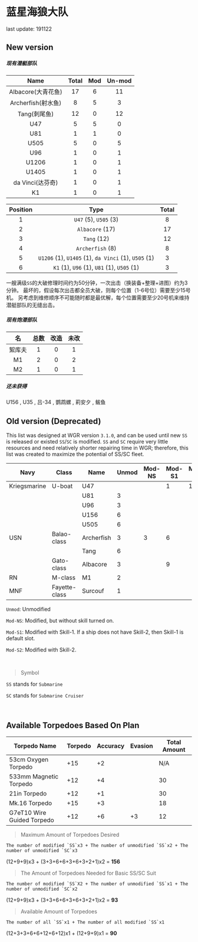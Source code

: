 # 蓝星海狼大队

last update: 191122

## New version

##### 现有潜艇部队

| Name | Total | Mod | Un-mod |
|:---:|:---:|:---:|:---:|
| Albacore(大青花鱼) | 17 | 6 | 11 |
| Archerfish(射水鱼) | 8 | 5 | 3 |
| Tang(刺尾鱼) | 12 | 0 | 12 |
| U47 | 5 | 5 | 0 |
| U81 | 1 | 1 | 0 |
| U505 | 5 | 0 | 5 |
| U96 | 1 | 0 | 1 |
| U1206 | 1 | 0 | 1 |
| U1405 | 1 | 0 | 1 |
| da Vinci(达芬奇) | 1 | 0 | 1 |
| K1 | 1 | 0 | 1 |

| Position | Type | Total |
|:--------:|:----:|:-----:|
| 1 | `U47` (5), `U505` (3) | 8 |
| 2 | `Albacore` (17) | 17 |
| 3 | `Tang` (12) | 12 |
| 4 | `Archerfish` (8) | 8 |
| 5 | `U1206` (1), `U1405` (1), `da Vinci` (1), `U505` (1) | 3 |
| 6 | `K1` (1), `U96` (1), `U81` (1), `U505` (1) | 3 |

一艘满级`SS`的大破修理时间约为50分钟，一次出击（换装备+整理+进图）约为3分钟。
最坏的，假设每次出击都全员大破，则每个位置（1-6号位）需要至少15号机。
另考虑到维修顺序不可能随时都是最优解，每个位置需要至少20号机来维持潜艇部队的无缝出击。

##### 现有炮潜部队

| 名 | 总数 | 改造 | 未改 |
|:---:|:---:|:---:|:---:|
| 絮库夫 | 1 | 0 | 1 |
| M1 | 2 | 0 | 2 |
| M2 | 1 | 0 | 1 |


##### 还未获得

U156
, U35
, 吕-34
, 鹦鹉螺
, 莉安夕
, 鲅鱼

## Old version (Deprecated)

This list was designed at WGR version `3.1.0`, and can be used until new `SS` is released or existed `SS`/`SC` is modified.
`SS` and `SC` require very little resources and need relatively shorter repairing time in WGR; therefore, this list was created to maximize the potential of SS/SC fleet.

| Navy | Class | Name | Unmod | Mod-NS | Mod-S1 | Mod-S2 | Total |
| ---- | ----- | ---- | ----- |------- | ------ | ------ | ----- |
| Kriegsmarine | U-boat | U47  |   |   | 1 | 11 | 12 |
|              |        | U81  | 3 |   |   |    |  3 |
|              |        | U96  | 3 |   |   |    |  3 |
|              |        | U156 | 6 |   |   |    |  6 |
|              |        | U505 | 6 |   |   |    |  6 |
| USN | Balao-class | Archerfish | 3 | 3 | 6 |   | 12 |
|     |             | Tang       | 6 |   |   |   |  6 |
|     | Gato-class  | Albacore   | 3 |   | 9 |   | 12 |
| RN | M-class | M1 | 2 |   |   |   | 2 |
| MNF | Fayette-class | Surcouf | 1 |   |   |   | 1 |

`Unmod`: Unmodified

`Mod-NS`: Modified, but without skill turned on.

`Mod-S1`: Modified with Skill-1. If a ship does not have Skill-2, then Skill-1 is default slot.

`Mod-S2`: Modified with Skill-2.

<br>

> Symbol

`SS` stands for `Submarine`

`SC` stands for `Submarine Cruiser`

<br>

## Available Torpedoes Based On Plan

| Torpedo Name | Torpedo | Accuracy | Evasion | Total Amount |
| ------------ | ------- | -------- | ------- | ------------ |
| 53cm Oxygen Torpedo | +15 | +2 |  | N/A |
| 533mm Magnetic Torpedo | +12 | +4 |  | 30 |
| 21in Torpedo | +12 | +1 |  | 30 |
| Mk.16 Torpedo | +15 | +3 |  | 18 |
| G7eT10 Wire Guided Torpedo | +12 | +6 | +3 | 12 |	


> Maximum Amount of Torpedoes Desired

    The number of modified `SS`x3 + The number of unmodified `SS`x2 + The number of unmodified `SC`x3
(12+9+9)x3 + (3+3+6+6+3+6+3+2+1)x2 = **156**

> The Amount of Torpedoes Needed for Basic SS/SC Suit

    The number of modified `SS`X2 + The number of unmodified `SS`x1 + The number of unmodified `SC`x2
(12+9+9)x3 + (3+3+6+6+3+6+3+2+1)x2 = **93**

> Available Amount of Torpedoes

    The number of all `SS`x1 + The number of all modified `SS`x1
(12+3+3+6+6+12+6+12)x1 + (12+9+9)x1 = **90**
